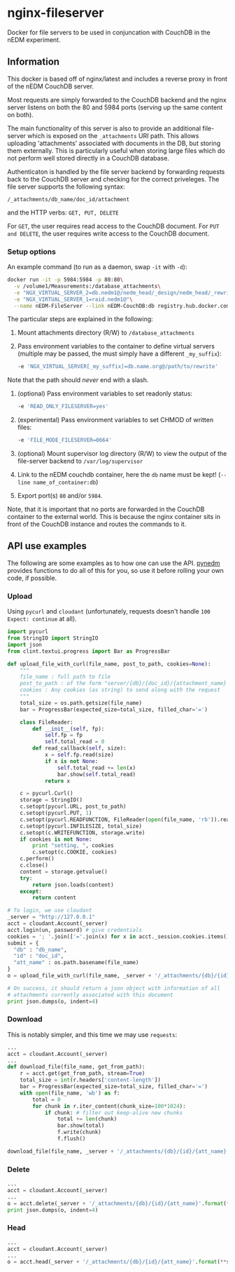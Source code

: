 nginx-fileserver
================

Docker for file servers to be used in conjuncation with CouchDB in the nEDM experiment.

## Information

This docker is based off of nginx/latest and includes a reverse proxy in front
of the nEDM CouchDB server.

Most requests are simply forwarded to the CouchDB backend and the nginx server
listens on both the 80 and 5984 ports (serving up the same content on both).

The main functionality of this server is also to provide an additional
file-server which is exposed on the `_attachments` URI path.  This allows
uploading 'attachments' associated with documents in the DB, but storing them
externally.  This is particularly useful when storing large files which do not
perform well stored directly in a CouchDB database.

Authenticaton is handled by the file server backend by forwarding requests back
to the CouchDB server and checking for the correct priveleges.  The file server
supports the following syntax:

`/_attachments/db_name/doc_id/attachment`

and the HTTP verbs: `GET, PUT, DELETE`

For `GET`, the user requires read access to the CouchDB document.
For `PUT and DELETE`, the user requires write access to the CouchDB document.



### Setup options

An example command (to run as a daemon, swap `-it` with `-d`):

```sh
docker run -it -p 5984:5984 -p 80:80\
  -v /volume1/Measurements:/database_attachments\
  -e "NGX_VIRTUAL_SERVER_2=db.nedm1@/nedm_head/_design/nedm_head/_rewrite"\
  -e "NGX_VIRTUAL_SERVER_1=raid.nedm1@"\
  --name nEDM-FileServer --link nEDM-CouchDB:db registry.hub.docker.com/mgmarino/fileserver-docker:latest
```

The particular steps are explained in the following:

1. Mount attachments directory (R/W) to `/database_attachments`
1. Pass environment variables to the container to define virtual servers
(multiple may be passed, the must simply have a different `_my_suffix`):

    ```bash
    -e 'NGX_VIRTUAL_SERVER[_my_suffix]=db.name.org@/path/to/rewrite'
    ```
Note that the path should *never* end with a slash.

1. (optional) Pass environment variables to set readonly status:

    ```bash
    -e 'READ_ONLY_FILESERVER=yes'
    ```

1. (experimental) Pass environment variables to set CHMOD of written files:

    ```bash
    -e 'FILE_MODE_FILESERVER=0664'
    ```

1. (optional) Mount supervisor log directory (R/W) to view the output of the file-server backend to `/var/log/supervisor`
1. Link to the nEDM couchdb container, here the `db` name must be kept! (`--line name_of_container:db`)
1. Export port(s) `80` and/or `5984`.

Note, that it is important that no ports are forwarded in the CouchDB container
to the external world.  This is because the nginx container sits in front of
the CouchDB instance and routes the commands to it.


## API use examples

The following are some examples as to how one can use the API.  [pynedm](https://github.com/nEDM-TUM/Python-Slow-Control)
provides functions to do all of this for you, so use it before rolling your own code, if possible.

### Upload

Using `pycurl` and `cloudant` (unfortunately, requests doesn't handle `100
Expect: continue` at all).

```python
import pycurl
from StringIO import StringIO
import json
from clint.textui.progress import Bar as ProgressBar

def upload_file_with_curl(file_name, post_to_path, cookies=None):
    """
    file_name : full path to file
    post_to_path : of the form "server/{db}/{doc_id}/{attachment_name}
    cookies : Any cookies (as string) to send along with the request
    """
    total_size = os.path.getsize(file_name)
    bar = ProgressBar(expected_size=total_size, filled_char='=')

    class FileReader:
        def __init__(self, fp):
            self.fp = fp
            self.total_read = 0
        def read_callback(self, size):
            x = self.fp.read(size)
            if x is not None:
                self.total_read += len(x)
                bar.show(self.total_read)
            return x

    c = pycurl.Curl()
    storage = StringIO()
    c.setopt(pycurl.URL, post_to_path)
    c.setopt(pycurl.PUT, 1)
    c.setopt(pycurl.READFUNCTION, FileReader(open(file_name, 'rb')).read_callback)
    c.setopt(pycurl.INFILESIZE, total_size)
    c.setopt(c.WRITEFUNCTION, storage.write)
    if cookies is not None:
        print "setting, ", cookies
        c.setopt(c.COOKIE, cookies)
    c.perform()
    c.close()
    content = storage.getvalue()
    try:
        return json.loads(content)
    except:
        return content

# To login, we use cloudant
_server = "http://127.0.0.1"
acct = cloudant.Account(_server)
acct.login(un, password) # give credentials
cookies = '; '.join(['='.join(x) for x in acct._session.cookies.items()])
submit = {
  "db" : "db_name",
  "id" : "doc_id",
  "att_name" : os.path.basename(file_name)
}
o = upload_file_with_curl(file_name, _server + '/_attachments/{db}/{id}/{att_name}'.format(**submit), cookies)

# On success, it should return a json object with information of all
# attachments currently associated with this document
print json.dumps(o, indent=4)
```

### Download

This is notably simpler, and this time we may use `requests`:

```python
...
acct = cloudant.Account(_server)
...
def download_file(file_name, get_from_path):
    r = acct.get(get_from_path, stream=True)
    total_size = int(r.headers['content-length'])
    bar = ProgressBar(expected_size=total_size, filled_char='=')
    with open(file_name, 'wb') as f:
        total = 0
        for chunk in r.iter_content(chunk_size=100*1024):
            if chunk: # filter out keep-alive new chunks
                total += len(chunk)
                bar.show(total)
                f.write(chunk)
                f.flush()

download_file(file_name, _server + '/_attachments/{db}/{id}/{att_name}'.format(**submit))
```

### Delete

```python
...
acct = cloudant.Account(_server)
...
o = acct.delete(_server + '/_attachments/{db}/{id}/{att_name}'.format(**submit)).json()
print json.dumps(o, indent=4)
```

### Head

```python
...
acct = cloudant.Account(_server)
...
o = acct.head(_server + '/_attachments/{db}/{id}/{att_name}'.format(**submit))
```
